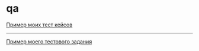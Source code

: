 # qa
[Пример моих тест кейсов](https://docs.google.com/spreadsheets/d/1-yIWi4BFk61PdVvGapL6Hl0smwQEhMlFBNRNc_5iLmE/edit#gid=306401338)

---

[Пример моего тестового задания](https://docs.google.com/spreadsheets/d/1lstBQDAqzx1fp-YaNgeoY-fbsYusC56HNpSJPvZ0dPs/edit#gid=0)